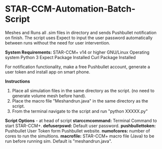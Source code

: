 # STAR-CCM-Automation-Batch-Script
Meshes and Runs all .sim files in directory and sends Pushbullet notification on finish.
The script uses Expect to input the user password automatically between runs without the need for user intervention.

**System Requirements:** 
STAR-CCM+ v14 or higher
GNU/Linux Operating system
Python 3 
Expect Package Installed
Curl Package Installed

For notification functionality, make a free Pushbullet account, generate a user token and install app on smart phone.

**Instructions**
1. Place all simulation files in the same directory as the script. (no need to generate volume mesh before hand).
2. Place the macro file "Meshandrun.java" in the same directory as the script.
3. From the terminal navigate to the script and run "python XXXXX.py"

**Script Options** - at head of script
**starccmcommand:** Terminal Command to start STAR-CCM+.
**defuserpswd:** Default user password.
**pushbullettoken:** Pushbullet User Token form Pushbullet website.
**numofcores:** number of cores to run the simultions.
**macrofile:** STAR-CCM+ macro file (Java) to be run before running sim. Default is "meshandrun.java".

